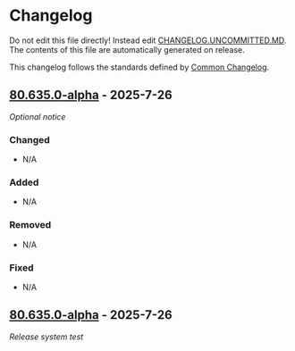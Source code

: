 # Changelog

Do not edit this file directly! Instead edit [CHANGELOG.UNCOMMITTED.MD](./CHANGELOG.UNCOMMITTED.MD).
The contents of this file are automatically generated on release.

This changelog follows the standards defined by [Common Changelog](https://common-changelog.org/).

<!-- insert_point -->

## [80.635.0-alpha](https://github.com/shadownetdev1/HyAPI/releases/tag/80.635.0-alpha) - 2025-7-26

<!--
    DO NOT change the insert_point and version lines above.
    This note, "_Optional notice_" (if unchanged), and any unused groups should be removed before release.
    Reference https://common-changelog.org/ for formatting.
    Make sure to attribute all authors. Ideally by linking to their GitHub profile with their name as the text.
    [shadownetdev1](https://github.com/shadownetdev1) for example.
-->

_Optional notice_

### Changed

- N/A

### Added

- N/A

### Removed

- N/A

### Fixed

- N/A


## [80.635.0-alpha](https://github.com/shadownetdev1/HyAPI/releases/tag/80.635.0-alpha) - 2025-7-26

_Release system test_
